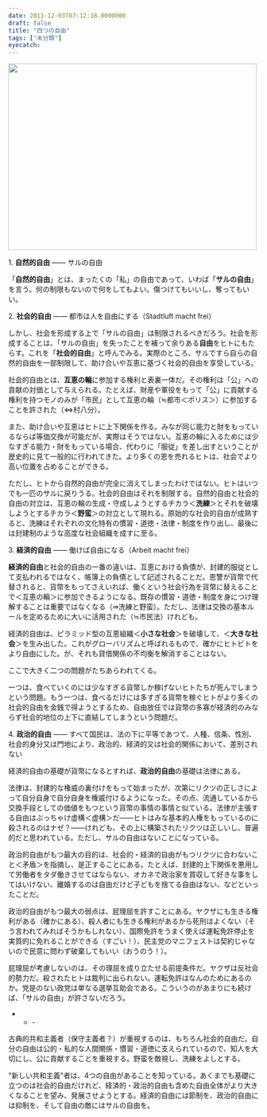 ```yaml
---
date: 2011-12-03T07:12:18.0000000
draft: false
title: "四つの自由"
tags: ["未分類"]
eyecatch: 
---
```

<p><a href="http://blog.daruyanagi.net/wp-content/uploads/2011/12/ba7098abf77e49e857d88b1dd6959de6.png"><img src="http://blog.daruyanagi.net/wp-content/uploads/2011/12/ba7098abf77e49e857d88b1dd6959de6-500x375.png" alt="" title="4つの自由" width="500" height="375" class="alignnone size-medium wp-image-452" /></a></p><p>1.  <b>自然的自由</b> ―― サルの自由</p><p>    「<b>自然的自由</b>」とは、まったくの「私」の自由であって、いわば「<b>サルの自由</b>」を言う。何の制限もないので何をしてもよい。傷つけてもいいし、奪ってもいい。</p><p>2.  <b>社会的自由</b> ―― 都市は人を自由にする（Stadtluft macht frei）</p><p>    しかし、社会を形成する上で「サルの自由」は制限されるべきだろう。社会を形成することは、「サルの自由」を失ったことを補って余りある<b>自由</b>をヒトにもたらす。これを「<b>社会的自由</b>」と呼んでみる。実際のところ、サルですら自らの自然的自由を一部制限して、助け合いや互恵に基づく社会的自由を享受している。</p><p>    社会的自由とは、<b>互恵の輪</b>に参加する権利と表裏一体だ。その権利は「公」への貢献の対価として与えられる。たとえば、財産や軍役をもって「公」に貢献する権利を持つモノのみが「市民」として互恵の輪（≒都市＜ポリス＞）に参加することを許された（⇔村八分）。</p><p>    また、助け合いや互恵はヒトに上下関係を作る。みなが同じ能力と財をもっているならば等価交換が可能だが、実際はそうではない。互恵の輪に入るためには少なすぎる能力・財をもっている場合、代わりに「服従」を差し出すということが歴史的に見て一般的に行われてきた。より多くの恩を売れるヒトは、社会でより高い位置を占めることができる。</p><p>    ただし、ヒトから自然的自由が完全に消えてしまったわけではない。ヒトはいつでも一匹のサルに戻りうる。社会的自由はそれを制限する。自然的自由と社会的自由の対立は、互恵の輪の生成・守成しようとするチカラ＜<b>洗練</b>＞とそれを破壊しようとするチカラ＜<b>野蛮</b>＞の対立として現れる。原始的な社会的自由が成熟すると、洗練はそれぞれの文化特有の慣習・道徳・法律・制度を作り出し、最後には封建制のような高度な社会組織を成すに至る。</p><p>3.  <b>経済的自由</b> ―― 働けば自由になる（Arbeit macht frei）</p><p>    <b>経済的自由</b>と社会的自由の一番の違いは、互恵における負債が、封建的服従として支払われるではなく、帳簿上の負債として記述されることだ。恩讐が貨幣で代替されると、貨幣をもってさえいれば、働くという社会行為を貨幣に替えることで＜互恵の輪＞に参加できるようになる。既存の慣習・道徳・制度を身につけ理解することは重要ではなくなる（&#8667;洗練と野蛮）。ただし、法律は交換の基本ルールを定めるために大いに活用された（≒市民法）けれども。</p><p>    経済的自由は、ピラミッド型の互恵組織＜<b>小さな社会</b>＞を破壊して、＜<b>大きな社会</b>＞を生み出した。これがグローバリズムと呼ばれるもので、確かにヒトビトをより自由にした。が、それも貸借関係の不均衡を解消することはない。</p><p>    ここで大きく二つの問題がたちあらわれてくる。</p><p>    一つは、食べていくのには少なすぎる貨幣しか稼げないヒトたちが死んでしまうという問題。もう一つは、食べるだけには多すぎる貨幣を稼ぐヒトがより多くの社会的自由を金銭で得ようとするため、自由放任では貨幣の多寡が経済的のみならず社会的地位の上下に直結してしまうという問題だ。</p><p>4.  <b>政治的自由</b> ―― すべて国民は、法の下に平等であつて、人種、信条、性別、社会的身分又は門地により、政治的、経済的又は社会的関係において、差別されない</p><p>    経済的自由の基礎が貨幣になるとすれば、<b>政治的自由</b>の基礎は法律にある。</p><p>    法律は、封建的な権威の裏付けをもって始まったが、次第にリクツの正しさによって自分自身で自分自身を権威付けるようになった。その点、流通しているから交換手段としての価値をもつという貨幣の事情の事情と似ている。法律が主張する自由はぶっちゃけ虚構＜虚構＞だ――ヒトはみな基本的人権をもっているのに殺されるのはナゼ？――けれども、その上に構築されたリクツは正しいし、普遍的だと思われている。ただし、サルの自由はないことになっている。</p><p>    政治的自由がもつ最大の目的は、社会的・経済的自由がもつリクツに合わないこと＜矛盾＞を指摘し、是正することにある。たとえば、封建的上下関係を悪用して労働者をタダ働きさせてはならない、オカネで政治家を買収して好きな事をしてはいけない、離婚するのは自由だけど子どもを捨てる自由はない、などといったことだ。</p><p>    政治的自由がもつ最大の弱点は、屁理屈を許すことにある。ヤクザにも生きる権利がある（確かにある）、殺人者にも生きる権利があるから死刑はよくない（そう言われてみればそうかもしれない）、国際免許をうまく使えば運転免許停止を実質的に免れることができる（すごい！）、民主党のマニフェストは契約じゃないので民意に問わず破棄してもいい（おうのう！）。</p><p>    屁理屈が考慮しないのは、その理屈を成り立たせる前提条件だ。ヤクザは反社会的勢力だ。殺されたヒトは裁判に出られない。運転免許はなんのためにあるのか。党是のない政党は単なる選挙互助会である。こういうのがあまりにも続けば、「サルの自由」が許さないだろう。</p>

<ul>
<li>
<ul>
<li>-</li>
</ul></li>
</ul><p>古典的共和主義者（保守主義者？）が重視するのは、もちろん社会的自由だ。自分の自由は公的・私的な人間関係・慣習・道徳に支えられているので、知人を大切にし、公に貢献することを重視する。野蛮を敵視し、洗練をよしとする。</p><p>"新しい共和主義"者は、4つの自由があることを知っている。あくまでも基礎に立つのは社会的自由だけれど、経済的・政治的自由も含めた自由全体がより大きくなることを望み、発展させようとする。経済的自由には節制を、政治的自由には抑制を、そして自由の敵にはサルの自由を。</p>
